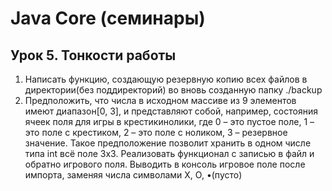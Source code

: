 # Java Core (семинары)
## Урок 5. Тонкости работы

1. Написать функцию, создающую резервную копию всех файлов в директории(без поддиректорий) во вновь созданную папку ./backup
2. Предположить, что числа в исходном массиве из 9 элементов имеют диапазон[0, 3], и представляют собой, например, состояния ячеек поля для игры в крестикинолики, где 0 – это пустое поле, 1 – это поле с крестиком, 2 – это поле с ноликом, 3 – резервное значение. Такое предположение позволит хранить в одном числе типа int всё поле 3х3. Реализовать функционал с записью в файл и обратно игрового поля. Выводить в консоль игровое поле после импорта, заменяя числа символами X, O, •(пусто)